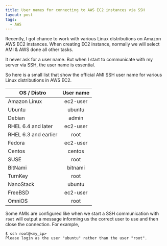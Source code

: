 ```yaml
---
title: User names for connecting to AWS EC2 instances via SSH
layout: post
tags:
  - AWS
---
```


Recently, I got chance to work with various Linux distributions on Amazon AWS EC2 instances. When creating EC2 instance, normally we will select AMI & AWS done all other tasks.

It never ask for a user name. But when I start to communicate with my server via SSH, the user name is essential.

So here is a small list that show the official AMI SSH user name for various Linux distributions in AWS EC2.

| OS / Distro | User name
| ------------- |:-------------:| 
| Amazon Linux | ec2-user
| Ubuntu | ubuntu
| Debian | admin
| RHEL 6.4 and later | ec2-user
| RHEL 6.3 and earlier | root
| Fedora | ec2-user
| Centos | centos
| SUSE | root
| BitNami | bitnami
| TurnKey | root
| NanoStack | ubuntu
| FreeBSD | ec2-user
| OmniOS | root

Some AMIs are configured like when we start a SSH communication with `root` will output a message informing us the correct user to use and then close the connection. For example,

	$ ssh root@<my_ip>
	Please login as the user "ubuntu" rather than the user "root".
